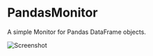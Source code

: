 # PandasMonitor

A simple Monitor for Pandas DataFrame objects.

![Screenshot](https://raw.github.com/tschm/PandasMonitor/master/screenshot.PNG) 

